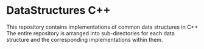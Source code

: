 # DataStructures C++

This repository contains implementations of common data structures in C++
The entire repository is arranged into sub-directories for each data structure
and the corresponding implementations within them.
